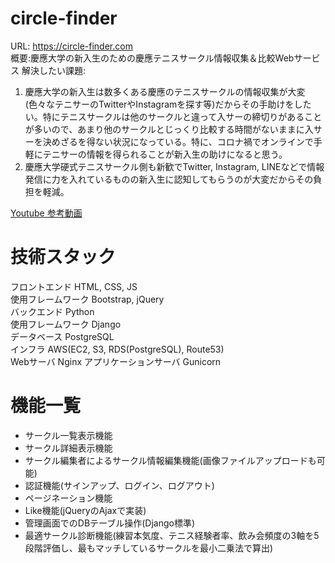 # circle-finder
URL: https://circle-finder.com  
概要:慶應大学の新入生のための慶應テニスサークル情報収集＆比較Webサービス
解決したい課題:
1. 慶應大学の新入生は数多くある慶應のテニスサークルの情報収集が大変(色々なテニサーのTwitterやInstagramを探す等)だからその手助けをしたい。特にテニスサークルは他のサークルと違って入サーの締切りがあることが多いので、あまり他のサークルとじっくり比較する時間がないままに入サーを決めざるを得ない状況になっている。特に、コロナ禍でオンラインで手軽にテニサーの情報を得られることが新入生の助けになると思う。
2. 慶應大学硬式テニスサークル側も新歓でTwitter, Instagram, LINEなどで情報発信に力を入れているものの新入生に認知してもらうのが大変だからその負担を軽減。

[Youtube 参考動画](https://youtu.be/gqMYXy_T6iw)

# 技術スタック
フロントエンド HTML, CSS, JS  
使用フレームワーク Bootstrap, jQuery  
バックエンド Python  
使用フレームワーク Django  
データベース PostgreSQL  
インフラ AWS(EC2, S3, RDS(PostgreSQL), Route53)  
Webサーバ Nginx
アプリケーションサーバ Gunicorn


# 機能一覧
- サークル一覧表示機能
- サークル詳細表示機能
- サークル編集者によるサークル情報編集機能(画像ファイルアップロードも可能)
- 認証機能(サインアップ、ログイン、ログアウト)
- ページネーション機能
- Like機能(jQueryのAjaxで実装)
- 管理画面でのDBテーブル操作(Django標準)
- 最適サークル診断機能(練習本気度、テニス経験者率、飲み会頻度の3軸を5段階評価し、最もマッチしているサークルを最小二乗法で算出)

